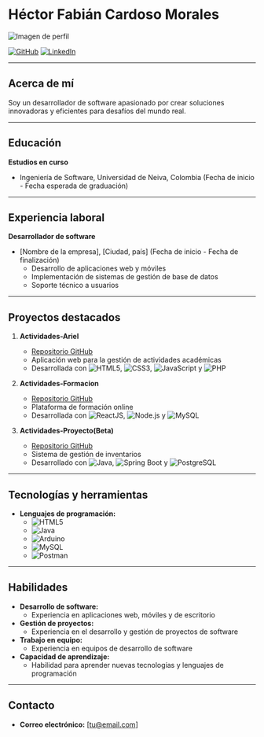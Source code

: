 # Héctor Fabián Cardoso Morales

![Imagen de perfil](https://i.pinimg.com/474x/94/de/fd/94defdc1976ccf1477084e0a2e295712.jpg)

[![GitHub](https://img.shields.io/badge/GitHub-Profile-%23181717?style=for-the-badge&logo=github&logoWidth=20)](ENLACE_DE_TU_PERFIL_GITHUB)
[![LinkedIn](https://img.shields.io/badge/LinkedIn-Profile-%230A66C2?style=for-the-badge&logo=linkedin&logoWidth=20)](ENLACE_DE_TU_PERFIL_LINKEDIN)

---

## Acerca de mí

Soy un desarrollador de software apasionado por crear soluciones innovadoras y eficientes para desafíos del mundo real.

---

## Educación

**Estudios en curso**
- Ingeniería de Software, Universidad de Neiva, Colombia (Fecha de inicio - Fecha esperada de graduación)

---

## Experiencia laboral

**Desarrollador de software**
- [Nombre de la empresa], [Ciudad, país] (Fecha de inicio - Fecha de finalización)
  - Desarrollo de aplicaciones web y móviles
  - Implementación de sistemas de gestión de base de datos
  - Soporte técnico a usuarios

---

## Proyectos destacados

1. **Actividades-Ariel**
   - [Repositorio GitHub](https://github.com/FabianCM2421/Actividades-Jesus-Ariel.git)
   - Aplicación web para la gestión de actividades académicas
   - Desarrollada con ![HTML5](https://raw.githubusercontent.com/devicons/devicon/master/icons/html5/html5-original-wordmark.svg), ![CSS3](https://raw.githubusercontent.com/devicons/devicon/master/icons/css3/css3-original-wordmark.svg), ![JavaScript](https://raw.githubusercontent.com/devicons/devicon/master/icons/javascript/javascript-original.svg) y ![PHP](https://raw.githubusercontent.com/devicons/devicon/master/icons/php/php-original.svg)

2. **Actividades-Formacion**
   - [Repositorio GitHub](enlace_al_repositorio)
   - Plataforma de formación online
   - Desarrollada con ![ReactJS](https://raw.githubusercontent.com/devicons/devicon/master/icons/react/react-original-wordmark.svg), ![Node.js](https://raw.githubusercontent.com/devicons/devicon/master/icons/nodejs/nodejs-original-wordmark.svg) y ![MySQL](https://raw.githubusercontent.com/devicons/devicon/master/icons/mysql/mysql-original-wordmark.svg)

3. **Actividades-Proyecto(Beta)**
   - [Repositorio GitHub](enlace_al_repositorio)
   - Sistema de gestión de inventarios
   - Desarrollado con ![Java](https://raw.githubusercontent.com/devicons/devicon/master/icons/java/java-original.svg), ![Spring Boot](https://raw.githubusercontent.com/devicons/devicon/master/icons/spring/spring-original-wordmark.svg) y ![PostgreSQL](https://raw.githubusercontent.com/devicons/devicon/master/icons/postgresql/postgresql-original-wordmark.svg)

---

## Tecnologías y herramientas

- **Lenguajes de programación:**
  - ![HTML5](https://raw.githubusercontent.com/devicons/devicon/master/icons/html5/html5-original-wordmark.svg)
  - ![Java](https://raw.githubusercontent.com/devicons/devicon/master/icons/java/java-original.svg)
  - ![Arduino](https://cdn.worldvectorlogo.com/logos/arduino-1.svg)
  - ![MySQL](https://raw.githubusercontent.com/devicons/devicon/master/icons/mysql/mysql-original-wordmark.svg)
  - ![Postman](https://www.vectorlogo.zone/logos/getpostman/getpostman-icon.svg)

---

## Habilidades

- **Desarrollo de software:**
  - Experiencia en aplicaciones web, móviles y de escritorio
- **Gestión de proyectos:**
  - Experiencia en el desarrollo y gestión de proyectos de software
- **Trabajo en equipo:**
  - Experiencia en equipos de desarrollo de software
- **Capacidad de aprendizaje:**
  - Habilidad para aprender nuevas tecnologías y lenguajes de programación

---

## Contacto

- **Correo electrónico:** [tu@email.com]

